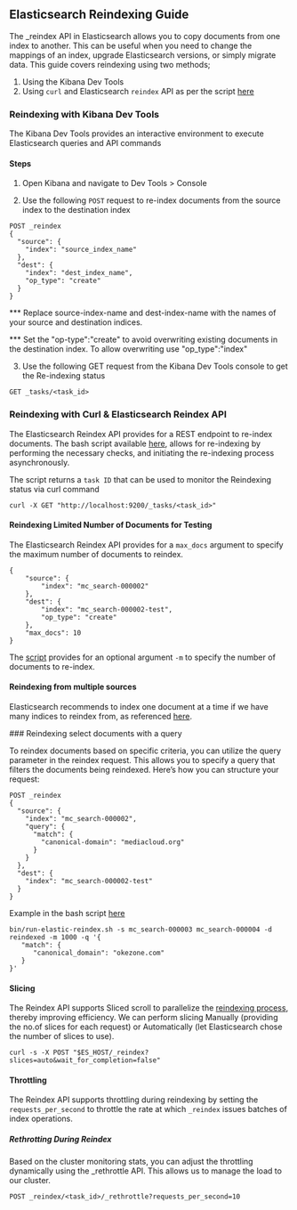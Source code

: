 ## Elasticsearch Reindexing Guide

The _reindex API in Elasticsearch allows you to copy documents from one index to another. This can be useful when you need to change the mappings of an index, upgrade Elasticsearch versions, or simply migrate data.
This guide covers reindexing using two methods;

1. Using the Kibana Dev Tools
2. Using `curl` and Elasticsearch `reindex` API as per the script [here](../../bin/run-elastic-reindex.sh)

### Reindexing with Kibana Dev Tools

The Kibana Dev Tools provides an interactive environment to execute Elasticsearch queries and API commands

#### Steps

1. Open Kibana and navigate to Dev Tools > Console

2. Use the following `POST` request to re-index documents from the source index to the destination index

```
POST _reindex
{
  "source": {
    "index": "source_index_name"
  },
  "dest": {
    "index": "dest_index_name",
    "op_type": "create"
  }
}

```

*** Replace source-index-name and dest-index-name with the names of your source and destination indices.

*** Set the "op-type":"create" to avoid overwriting existing documents in the destination index. To allow overwriting use "op_type":"index"

3. Use the following GET request from the Kibana Dev Tools console to get the Re-indexing status

```
GET _tasks/<task_id>

```

### Reindexing with Curl & Elasticsearch Reindex API

The Elasticsearch Reindex API provides for a REST endpoint to re-index documents.
The bash script available [here](../../bin/run-elastic-reindex.sh), allows for re-indexing by performing the necessary checks, and initiating the re-indexing process asynchronously.

The script returns a `task ID` that can be used to monitor the Reindexing status via curl command

```
curl -X GET "http://localhost:9200/_tasks/<task_id>"
```

#### Reindexing Limited Number of Documents for Testing

The Elasticsearch Reindex API provides for a `max_docs` argument to specify the maximum number of documents to reindex.

```
{
    "source": {
        "index": "mc_search-000002"
    },
    "dest": {
        "index": "mc_search-000002-test",
        "op_type": "create"
    },
    "max_docs": 10
}
```

The [script](../../bin/run-elastic-reindex.sh) provides for an optional argument `-m` to specify the number of documents to re-index.

#### Reindexing from multiple sources

Elasticsearch recommends to index one document at a time if we have many indices to reindex from, as referenced [here](https://www.elastic.co/guide/en/elasticsearch/reference/current/docs-reindex.html#docs-reindex-from-multiple-sources).

### Reindexing select documents with a query

To reindex documents based on specific criteria, you can utilize the query parameter in the reindex request. This allows you to specify a query that filters the documents being reindexed. Here’s how you can structure your request:

```
POST _reindex
{
  "source": {
    "index": "mc_search-000002",
    "query": {
      "match": {
        "canonical-domain": "mediacloud.org"
      }
    }
  },
  "dest": {
    "index": "mc_search-000002-test"
  }
}
```

Example in the bash script [here](../../bin/run-elastic-reindex.sh)

```
bin/run-elastic-reindex.sh -s mc_search-000003 mc_search-000004 -d reindexed -m 1000 -q '{
   "match": {
      "canonical_domain": "okezone.com"
   }
}'
```

#### Slicing

The Reindex API supports Sliced scroll to parallelize the [reindexing process](https://www.elastic.co/guide/en/elasticsearch/reference/current/docs-reindex.html#docs-reindex-slice), thereby improving efficiency.
We can perform slicing Manually (providing the no.of slices for each request) or Automatically (let Elasticsearch chose the number of slices to use).

```
curl -s -X POST "$ES_HOST/_reindex?slices=auto&wait_for_completion=false"
```

#### Throttling

The Reindex API supports throttling during reindexing by setting the `requests_per_second` to throttle the rate at which `_reindex` issues batches of index operations.

##### Rethrotting During Reindex

Based on the cluster monitoring stats, you can adjust the throttling dynamically using the _rethrottle API. This allows us to manage the load to our cluster.

```
POST _reindex/<task_id>/_rethrottle?requests_per_second=10
```

